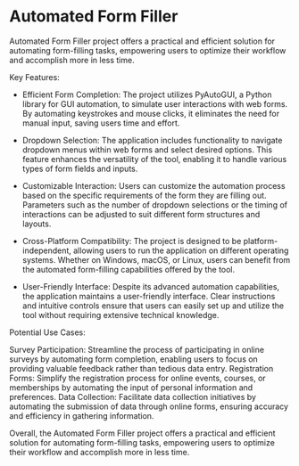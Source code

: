 # Automated Form Filler

Automated Form Filler project offers a practical and efficient solution for automating form-filling tasks, empowering users to optimize their workflow and accomplish more in less time.

Key Features:

* Efficient Form Completion: The project utilizes PyAutoGUI, a Python library for GUI automation, to simulate user interactions with web forms. By automating keystrokes and mouse clicks, it eliminates the need for manual input, saving users time and effort.

* Dropdown Selection: The application includes functionality to navigate dropdown menus within web forms and select desired options. This feature enhances the versatility of the tool, enabling it to handle various types of form fields and inputs.

* Customizable Interaction: Users can customize the automation process based on the specific requirements of the form they are filling out. Parameters such as the number of dropdown selections or the timing of interactions can be adjusted to suit different form structures and layouts.

* Cross-Platform Compatibility: The project is designed to be platform-independent, allowing users to run the application on different operating systems. Whether on Windows, macOS, or Linux, users can benefit from the automated form-filling capabilities offered by the tool.

* User-Friendly Interface: Despite its advanced automation capabilities, the application maintains a user-friendly interface. Clear instructions and intuitive controls ensure that users can easily set up and utilize the tool without requiring extensive technical knowledge.


Potential Use Cases:

Survey Participation: Streamline the process of participating in online surveys by automating form completion, enabling users to focus on providing valuable feedback rather than tedious data entry.
Registration Forms: Simplify the registration process for online events, courses, or memberships by automating the input of personal information and preferences.
Data Collection: Facilitate data collection initiatives by automating the submission of data through online forms, ensuring accuracy and efficiency in gathering information.

Overall, the Automated Form Filler project offers a practical and efficient solution for automating form-filling tasks, empowering users to optimize their workflow and accomplish more in less time.
